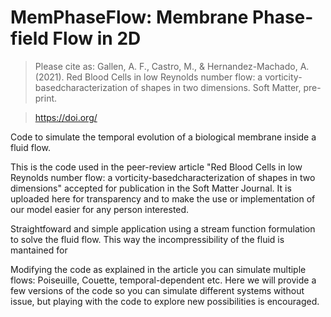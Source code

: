# MemPhaseFlow: Membrane Phase-field Flow in 2D

 > Please cite as: Gallen, A. F., Castro, M., & Hernandez-Machado, A. (2021). Red Blood Cells in low Reynolds number flow: a vorticity-basedcharacterization of shapes in two dimensions. Soft Matter, pre-print. 
 
 > https://doi.org/

Code to simulate the temporal evolution of a biological membrane inside a fluid flow.

This is the code used in the peer-review article "Red Blood Cells in low Reynolds number flow: a vorticity-basedcharacterization of shapes in two dimensions" accepted for publication in the Soft Matter Journal. It is uploaded here for transparency and to make the use or implementation of our model easier for any person interested.

Straightfoward and simple application using a stream function formulation to solve the fluid flow. This way the incompressibility of the fluid is mantained for

Modifying the code as explained in the article you can simulate multiple flows: Poiseuille, Couette, temporal-dependent etc. Here we will provide a few versions of the code so you can simulate different systems without issue, but playing with the code to explore new possibilities is encouraged.
